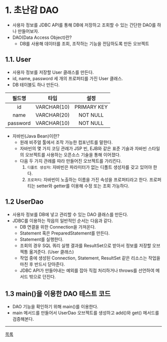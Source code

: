 # 1. 초난감 DAO

- 사용자 정보를 JDBC API를 통해 DB에 저장하고 조회할 수 있는 간단한 DAO를 하나 만들어보자.
- DAO(Data Access Object)란?
    - DB를 사용해 데이터를 조회, 조작하는 기능을 전담하도록 만든 오브젝트

## 1.1. User

- 사용자 정보를 저장할 User 클래스를 만든다.
- id, name, password 세 개의 프로퍼티를 가진 User 클래스.
- DB 테이블도 하나 만든다.

| 필드명     | 타입         | 설정         |
|:--------:|:-----------:|:-----------:|
| id       | VARCHAR(10) | PRIMARY KEY |
| name     | VARCHAR(20) | NOT NULL    |
| password | VARCHAR(10) | NOT NULL    |

- 자바빈(Java Bean)이란? 
    - 원래 비주얼 툴에서 조작 가능한 컴포넌트를 말한다.
    - 자바빈의 몇 가지 코딩 관례가 JSP 빈, EJB와 같은 표준 기술과 자바빈 스타일의 오브젝트를 사용하는 오픈소스 기술을 통해 이어졌다.
    - 다음 두 가지 관례를 따라 만들어진 오브젝트를 가리킨다.
        1. `디폴트 생성자`: 자바빈은 파라미터가 없는 디폴트 생성자를 갖고 있어야 한다.
        2. `프로퍼티`: 자바빈이 노출하는 이름을 가진 속성을 프로퍼티라고 한다. 프로퍼티는 setter와 getter를 이용해 수정 또는 조회 가능하다.
        
## 1.2 UserDao

- 사용자 정보를 DB에 넣고 관리할 수 있는 DAO 클래스를 만든다.
- JDBC를 이용하는 작읍의 일반적인 순서는 다음과 같다.
    - DB 연결을 위한 Connection을 가져온다.
    - Statement 혹은 PreparedStatement를 만든다.
    - Statement를 실행한다.
    - 조회의 경우 SQL 쿼리 실행 결과를 ResultSet으로 받아서 정보를 저장할 오브젝틍 옮겨준다. (User 클래스)
    - 작업 중에 생성된 Connection, Statement, ResultSet 같은 리소스는 작업을 마친 후 반드시 닫아준다.
    - JDBC API가 만들어내는 예외를 잡아 직접 처리하거나 throws를 선언하여 메서드 밖으로 던진다.
    
## 1.3 main()을 이용한 DAO 테스트 코드

- DAO 기능을 확인하기 위해 main()를 이용한다.
- main 메서드를 만들어서 UserDao 오브젝트를 생성하고 add()와 get() 메서드를 검증해본다.

---
[목록](./index.md)
